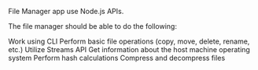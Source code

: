 File Manager app use Node.js APIs.

The file manager should be able to do the following:

Work using CLI
Perform basic file operations (copy, move, delete, rename, etc.)
Utilize Streams API
Get information about the host machine operating system
Perform hash calculations
Compress and decompress files